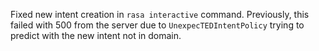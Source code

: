 Fixed new intent creation in `rasa interactive` command. Previously, this failed with 500
from the server due to `UnexpecTEDIntentPolicy` trying to predict with the new intent not in
domain.
